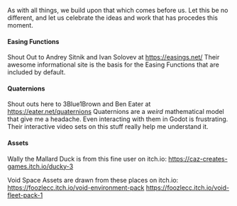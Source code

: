 As with all things, we build upon that which comes before us.
Let this be no different, and let us celebrate the ideas and work that has procedes this moment.

#### Easing Functions
Shout Out to Andrey Sitnik and Ivan Solovev at https://easings.net/
Their awesome informational site is the basis for the Easing Functions that
are included by default.

#### Quaternions
Shout outs here to 3Blue1Brown and Ben Eater at https://eater.net/quaternions
Quaternions are a *weird* mathematical model that give me a headache.
Even interacting with them in Godot is frustrating.
Their interactive video sets on this stuff really help me understand it.

#### Assets

Wally the Mallard Duck is from this fine user on itch.io:
https://caz-creates-games.itch.io/ducky-3

Void Space Assets are drawn from these places on itch.io:
https://foozlecc.itch.io/void-environment-pack
https://foozlecc.itch.io/void-fleet-pack-1
